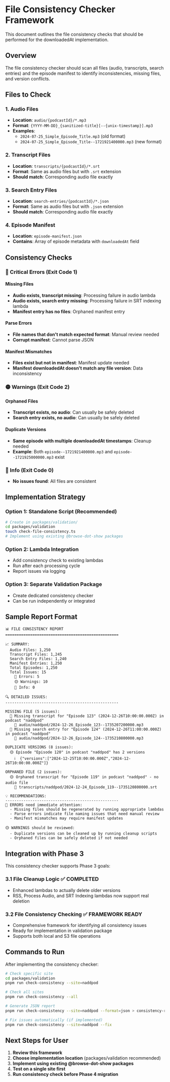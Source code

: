 # File Consistency Checker Framework

This document outlines the file consistency checks that should be performed for the downloadedAt implementation.

## Overview

The file consistency checker should scan all files (audio, transcripts, search entries) and the episode manifest to identify inconsistencies, missing files, and version conflicts.

## Files to Check

### 1. Audio Files
- **Location**: `audio/{podcastId}/*.mp3`
- **Format**: `{YYYY-MM-DD}_{sanitized-title}[--{unix-timestamp}].mp3`
- **Examples**: 
  - `2024-07-25_Simple_Episode_Title.mp3` (old format)
  - `2024-07-25_Simple_Episode_Title--1721921400000.mp3` (new format)

### 2. Transcript Files  
- **Location**: `transcripts/{podcastId}/*.srt`
- **Format**: Same as audio files but with `.srt` extension
- **Should match**: Corresponding audio file exactly

### 3. Search Entry Files
- **Location**: `search-entries/{podcastId}/*.json`
- **Format**: Same as audio files but with `.json` extension  
- **Should match**: Corresponding audio file exactly

### 4. Episode Manifest
- **Location**: `episode-manifest.json`
- **Contains**: Array of episode metadata with `downloadedAt` field

## Consistency Checks

### 🔴 Critical Errors (Exit Code 1)

#### Missing Files
- **Audio exists, transcript missing**: Processing failure in audio lambda
- **Audio exists, search entry missing**: Processing failure in SRT indexing lambda
- **Manifest entry has no files**: Orphaned manifest entry

#### Parse Errors
- **File names that don't match expected format**: Manual review needed
- **Corrupt manifest**: Cannot parse JSON

#### Manifest Mismatches
- **Files exist but not in manifest**: Manifest update needed
- **Manifest downloadedAt doesn't match any file version**: Data inconsistency

### 🟡 Warnings (Exit Code 2)

#### Orphaned Files
- **Transcript exists, no audio**: Can usually be safely deleted
- **Search entry exists, no audio**: Can usually be safely deleted

#### Duplicate Versions
- **Same episode with multiple downloadedAt timestamps**: Cleanup needed
- **Example**: Both `episode--1721921400000.mp3` and `episode--1721925000000.mp3` exist

### 🔵 Info (Exit Code 0)
- **No issues found**: All files are consistent

## Implementation Strategy

### Option 1: Standalone Script (Recommended)
```bash
# Create in packages/validation/
cd packages/validation
touch check-file-consistency.ts
# Implement using existing @browse-dot-show packages
```

### Option 2: Lambda Integration
- Add consistency check to existing lambdas
- Run after each processing cycle
- Report issues via logging

### Option 3: Separate Validation Package
- Create dedicated consistency checker
- Can be run independently or integrated

## Sample Report Format

```
📊 FILE CONSISTENCY REPORT
==================================================

📈 SUMMARY:
  Audio Files: 1,250
  Transcript Files: 1,245
  Search Entry Files: 1,240
  Manifest Entries: 1,250
  Total Episodes: 1,250
  Total Issues: 15
    🔴 Errors: 5
    🟡 Warnings: 10
    🔵 Info: 0

🔍 DETAILED ISSUES:
--------------------------------------------------

MISSING FILE (5 issues):
  🔴 Missing transcript for "Episode 123" (2024-12-26T10:00:00.000Z) in podcast "naddpod"
    📁 audio/naddpod/2024-12-26_Episode_123--1735207200000.mp3
  🔴 Missing search entry for "Episode 124" (2024-12-26T11:00:00.000Z) in podcast "naddpod"
    📁 audio/naddpod/2024-12-26_Episode_124--1735210800000.mp3

DUPLICATE VERSIONS (8 issues):
  🟡 Episode "Episode 120" in podcast "naddpod" has 2 versions
    ℹ️  {"versions":["2024-12-25T10:00:00.000Z","2024-12-26T10:00:00.000Z"]}

ORPHANED FILE (2 issues):
  🟡 Orphaned transcript for "Episode 119" in podcast "naddpod" - no audio file
    📁 transcripts/naddpod/2024-12-24_Episode_119--1735120800000.srt

💡 RECOMMENDATIONS:
--------------------------------------------------
🔴 ERRORS need immediate attention:
  - Missing files should be regenerated by running appropriate lambdas
  - Parse errors indicate file naming issues that need manual review
  - Manifest mismatches may require manifest updates

🟡 WARNINGS should be reviewed:
  - Duplicate versions can be cleaned up by running cleanup scripts
  - Orphaned files can be safely deleted if not needed
```

## Integration with Phase 3

This consistency checker supports Phase 3 goals:

### 3.1 File Cleanup Logic ✅ **COMPLETED**
- Enhanced lambdas to actually delete older versions
- RSS, Process Audio, and SRT Indexing lambdas now support real deletion

### 3.2 File Consistency Checking ✅ **FRAMEWORK READY**
- Comprehensive framework for identifying all consistency issues
- Ready for implementation in validation package
- Supports both local and S3 file operations

## Commands to Run

After implementing the consistency checker:

```bash
# Check specific site
cd packages/validation
pnpm run check-consistency --site=naddpod

# Check all sites  
pnpm run check-consistency --all

# Generate JSON report
pnpm run check-consistency --site=naddpod --format=json > consistency-report.json

# Fix issues automatically (if implemented)
pnpm run check-consistency --site=naddpod --fix
```

## Next Steps for User

1. **Review this framework**
2. **Choose implementation location** (packages/validation recommended)
3. **Implement using existing @browse-dot-show packages**
4. **Test on a single site first**
5. **Run consistency check before Phase 4 migration** 